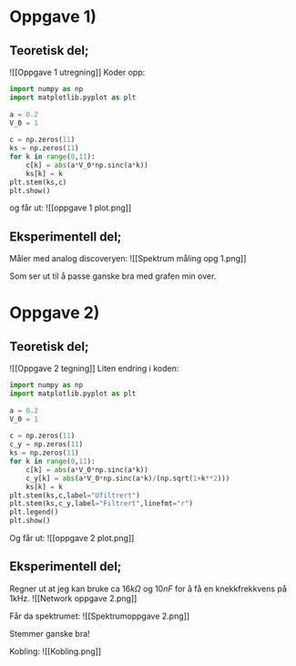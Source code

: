 # Oppgave 1)
## Teoretisk del;
![[Oppgave 1 utregning]]
Koder opp:
```python
import numpy as np
import matplotlib.pyplot as plt
  
a = 0.2
V_0 = 1
  
c = np.zeros(11)
ks = np.zeros(11)
for k in range(0,11):
    c[k] = abs(a*V_0*np.sinc(a*k))
    ks[k] = k
plt.stem(ks,c)
plt.show()
```
og får ut:
![[oppgave 1 plot.png]]

## Eksperimentell del;
Måler med analog discoveryen:
![[Spektrum måling opg 1.png]]

Som ser ut til å passe ganske bra med grafen min over.

# Oppgave 2)
## Teoretisk del;
![[Oppgave 2 tegning]]
Liten endring i koden:
```python
import numpy as np
import matplotlib.pyplot as plt
  
a = 0.2
V_0 = 1
  
c = np.zeros(11)
c_y = np.zeros(11)
ks = np.zeros(11)
for k in range(0,11):
    c[k] = abs(a*V_0*np.sinc(a*k))
    c_y[k] = abs(a*V_0*np.sinc(a*k)/(np.sqrt(1+k**2)))
    ks[k] = k
plt.stem(ks,c,label="Ufiltrert")
plt.stem(ks,c_y,label="Filtrert",linefmt="r")
plt.legend()
plt.show()
```
Og får ut:
![[oppgave 2 plot.png]]

## Eksperimentell del;
Regner ut at jeg kan bruke ca $16k\Omega$ og $10nF$ for å få en knekkfrekkvens på 1kHz.
![[Network oppgave 2.png]]

Får da spektrumet:
![[Spektrumoppgave 2.png]]

Stemmer ganske bra!

Kobling:
![[Kobling.png]]
